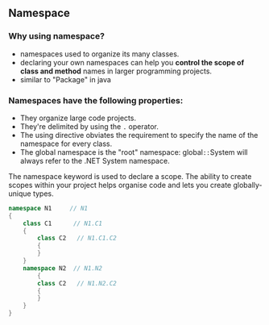 ## Namespace

### Why using namespace?
- namespaces used to organize its many classes.
- declaring your own namespaces can help you **control the scope of class and method** names in larger programming projects.
- similar to "Package" in java

### Namespaces have the following properties:

- They organize large code projects.
- They're delimited by using the `.` operator.
- The using directive obviates the requirement to specify the name of the namespace for every class.
- The global namespace is the "root" namespace: global`::`System will always refer to the .NET System namespace.



The namespace keyword is used to declare a scope. The ability to create scopes within your project helps organise code and lets you create globally-unique types.

```cs
namespace N1     // N1
{
    class C1      // N1.C1
    {
        class C2   // N1.C1.C2
        {
        }
    }
    namespace N2  // N1.N2
		{
        class C2   // N1.N2.C2
        {
        }
    }
}
```
